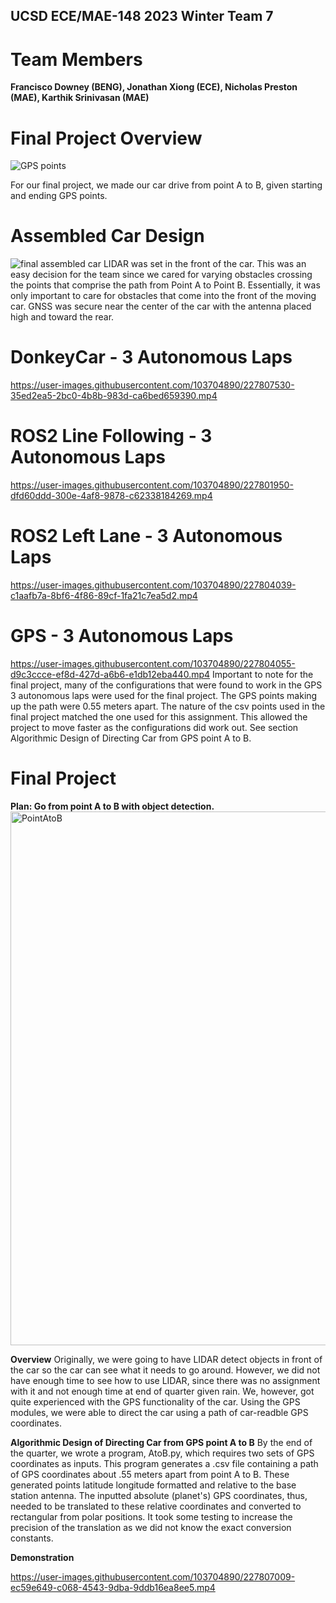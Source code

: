 ## UCSD ECE/MAE-148 2023 Winter Team 7

# Team Members
**Francisco Downey (BENG), Jonathan Xiong (ECE), Nicholas Preston (MAE), Karthik Srinivasan (MAE)**

# Final Project Overview
![GPS points](https://user-images.githubusercontent.com/103704890/227807683-064f8b95-401a-4239-9933-644017986b55.png)

For our final project, we made our car drive from point A to B, given starting and ending GPS points. 

# Assembled Car Design
![final assembled car](https://user-images.githubusercontent.com/103704890/227806766-31cf95f4-d0e6-4ada-861e-9daa5a33eac2.jpg)
LIDAR was set in the front of the car. This was an easy decision for the team since we cared for varying obstacles crossing the points that comprise the path from Point A to Point B. Essentially, it was only important to care for obstacles that come into the front of the moving car. GNSS was secure near the center of the car with the antenna placed high and toward the rear.

# DonkeyCar - 3 Autonomous Laps
https://user-images.githubusercontent.com/103704890/227807530-35ed2ea5-2bc0-4b8b-983d-ca6bed659390.mp4

# ROS2 Line Following - 3 Autonomous Laps
https://user-images.githubusercontent.com/103704890/227801950-dfd60ddd-300e-4af8-9878-c62338184269.mp4

# ROS2 Left Lane - 3 Autonomous Laps
https://user-images.githubusercontent.com/103704890/227804039-c1aafb7a-8bf6-4f86-89cf-1fa21c7ea5d2.mp4

# GPS - 3 Autonomous Laps
https://user-images.githubusercontent.com/103704890/227804055-d9c3ccce-ef8d-427d-a6b6-e1db12eba440.mp4
Important to note for the final project, many of the configurations that were found to work in the GPS 3 autonomous laps were used for the final project. The GPS points making up the path were 0.55 meters apart. The nature of the csv points used in the final project matched the one used for this assignment. This allowed the project to move faster as the configurations did work out. See section Algorithmic Design of Directing Car from GPS point A to B.

# Final Project
**Plan: Go from point A to B with object detection.**
<img width="854" alt="PointAtoB" src="https://user-images.githubusercontent.com/103704890/227807817-2b348d11-a5f9-4646-9f11-02e7379b1f43.png">

**Overview**
Originally, we were going to have LIDAR detect objects in front of the car so the car can see what it needs to go around. However, we did not have enough time to see how to use LIDAR, since there was no assignment with it and not enough time at end of quarter given rain. We, however, got quite experienced with the GPS functionality of the car. Using the GPS modules, we were able to direct the car using a path of car-readble GPS coordinates.

**Algorithmic Design of Directing Car from GPS point A to B**
By the end of the quarter, we wrote a program, AtoB.py, which requires two sets of GPS coordinates as inputs. This program generates a .csv file containing a path of GPS coordinates about .55 meters apart from point A to B. These generated points latitude longitude formatted and relative to the base station antenna. The inputted absolute (planet's) GPS coordinates, thus, needed to be translated to these relative coordinates and converted to rectangular from polar positions. It took some testing to increase the precision of the translation as we did not know the exact conversion constants.

**Demonstration**

https://user-images.githubusercontent.com/103704890/227807009-ec59e649-c068-4543-9dba-9ddb16ea8ee5.mp4



